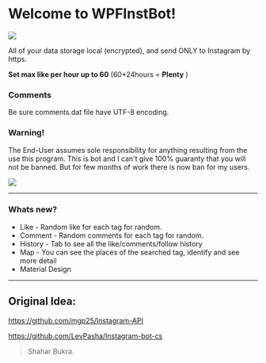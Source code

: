 
# Welcome to WPFInstBot!
<img src="http://instabot.pw/wp-content/uploads/2017/02/instabot.jpg">

All of your data storage local (encrypted), and send ONLY to Instagram by https.

**Set max like per hour up to  60** (60*24hours = **Plenty** )

### Comments
Be sure comments.dat file have UTF-8 encoding.

### Warning! 
The End-User assumes sole responsibility for anything resulting from the use this program. This is bot and I can't give 100% guaranty that you will not be banned. But for few months of work there is now ban for my users.

<img src="https://33cpnq-am3pap001.files.1drv.com/y4mge7z5OqXJOM6XvX9jhAIh5_KrAeivkvq6-kZwfctpqwogX1duDEp2BIFwuaehx-HL_vQVtnMR_D9fVovcWpMsWAZIfgLu16HY4g0R7nFrMJQsMH8kKj2BRfbwQzyd0_79ZrtjyZpnU_UwczWLvVUwkHEQ1Lzwjims3ixBJO4yeLAGPgNRfDOyaom1usj_vHW7xVGhcKRQq57pbYH6VZxSw/Untitled.png?psid=1">

----------

### Whats new?
* Like - Random like for each tag for random.
* Comment - Random comments for each tag for random.
* History - Tab to see all the like/comments/follow history
* Map - You can see the places of the searched tag, identify and see more detail
* Material Design
----------

## Original Idea:
https://github.com/mgp25/Instagram-API

https://github.com/LevPasha/Instagram-bot-cs



> Shahar Bukra.
